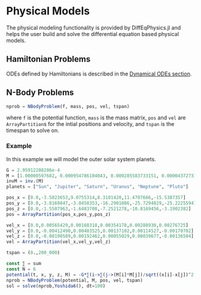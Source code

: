 # Physical Models

The physical modeling functionality is provided by DiffEqPhysics.jl and helps
the user build and solve the differential equation based physical models.

## Hamiltonian Problems

ODEs defined by Hamiltonians is described in the
[Dynamical ODEs section](../../types/dynamical_types.html).

## N-Body Problems

```julia
nprob = NBodyProblem(f, mass, pos, vel, tspan)
```

where `f` is the potential function, `mass` is the mass matrix, `pos` and `vel`
are `ArrayPartition`s for the intial positions and velocity, and `tspan` is the
timespan to solve on.

### Example

In this example we will model the outer solar system planets.

```julia
G = 2.95912208286e-4
M = [1.00000597682, 0.000954786104043, 0.000285583733151, 0.0000437273164546, 0.0000517759138449, 1/1.3e8]
invM = inv.(M)
planets = ["Sun", "Jupiter", "Saturn", "Uranus", "Neptune", "Pluto"]

pos_x = [0.0,-3.5023653,9.0755314,8.3101420,11.4707666,-15.5387357]
pos_y = [0.0,-3.8169847,-3.0458353,-16.2901086,-25.7294829,-25.2225594]
pos_z = [0.0,-1.5507963,-1.6483708,-7.2521278,-10.8169456,-3.1902382]
pos = ArrayPartition(pos_x,pos_y,pos_z)

vel_x = [0.0,0.00565429,0.00168318,0.00354178,0.00288930,0.00276725]
vel_y = [0.0,-0.00412490,0.00483525,0.00137102,0.00114527,-0.00170702]
vel_z = [0.0,-0.00190589,0.00192462,0.00055029,0.00039677,-0.00136504]
vel = ArrayPartition(vel_x,vel_y,vel_z)

tspan = (0.,200_000)

const ∑ = sum
const N = 6
potential(t, x, y, z, M) = -G*∑(i->∑(j->(M[i]*M[j])/sqrt((x[i]-x[j])^2 + (y[i]-y[j])^2 + (z[i]-z[j])^2), 1:i-1), 2:N)
nprob = NBodyProblem(potential, M, pos, vel, tspan)
sol = solve(nprob,Yoshida6(), dt=100)
```
